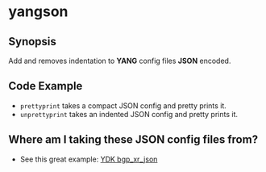 # yangson

## Synopsis

Add and removes indentation to **YANG** config files **JSON** encoded. 

## Code Example

- `prettyprint` takes a compact JSON config and pretty prints it.
- `unprettyprint` takes an indented JSON config and pretty prints it.

## Where am I taking these JSON config files from?

- See this great example: [YDK bgp_xr_json](https://github.com/CiscoDevNet/ydk-gen/tree/master/sdk/cpp/samples/bgp_xr_json)